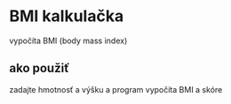 # BMI kalkulačka

vypočíta BMI (body mass index)

## ako použiť

zadajte hmotnosť a výšku a program vypočíta BMI a skóre
